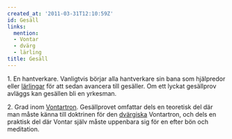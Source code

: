 ```yaml
---
created_at: '2011-03-31T12:10:59Z'
id: Gesäll
links:
  mention:
  - Vontar
  - dvärg
  - lärling
title: Gesäll
---
```


1\. En hantverkare. Vanligtvis börjar alla hantverkare sin bana som hjälpredor eller [lärlingar] för
att sedan avancera till gesäller. Om ett lyckat gesällprov avläggs kan gesällen bli en yrkesman.

2\. Grad inom [Vontartron]. Gesällprovet omfattar dels en teoretisk del där man måste känna till
doktrinen för den [dvärgiska] Vontartron, och dels en praktisk del där Vontar själv måste uppenbara
sig för en efter bön och meditation.

  [lärlingar]: lärling
  [Vontartron]: Vontar
  [dvärgiska]: dvärg